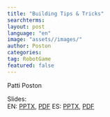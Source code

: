 ```yaml
---
title: "Building Tips & Tricks"
searchterms:
layout: post
language: "en"
image: "assets//images/"
author: Poston
categories:
tag: RobotGame
featured: false
---
```

Patti Poston<br>

Slides:<br>
EN: <a href="/translations/en-us/Robot/BuildingTips.pptx">PPTX</a>,
 <a href="/translations/en-us/Robot/BuildingTips.pdf">PDF</a>
ES: <a href="/translations/es/Robot/BuildingTipsES.pptx">PPTX</a>,
 <a href="/translations/es/Robot/BuildingTipsES.pdf">PDF</a>
